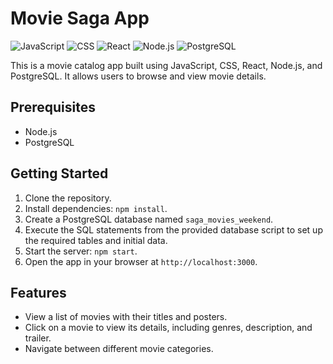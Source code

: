 # Movie Saga App

![JavaScript](https://img.shields.io/badge/Language-JavaScript-yellow?logo=javascript)
![CSS](https://img.shields.io/badge/Language-CSS-blue?logo=css3)
![React](https://img.shields.io/badge/Library-React-blue?logo=react)
![Node.js](https://img.shields.io/badge/Platform-Node.js-green?logo=node.js)
![PostgreSQL](https://img.shields.io/badge/Database-PostgreSQL-blue?logo=postgresql)

This is a movie catalog app built using JavaScript, CSS, React, Node.js, and PostgreSQL. It allows users to browse and view movie details.

## Prerequisites

- Node.js
- PostgreSQL

## Getting Started

1. Clone the repository.
2. Install dependencies: `npm install`.
3. Create a PostgreSQL database named `saga_movies_weekend`.
4. Execute the SQL statements from the provided database script to set up the required tables and initial data.
5. Start the server: `npm start`.
6. Open the app in your browser at `http://localhost:3000`.

## Features

- View a list of movies with their titles and posters.
- Click on a movie to view its details, including genres, description, and trailer.
- Navigate between different movie categories.



